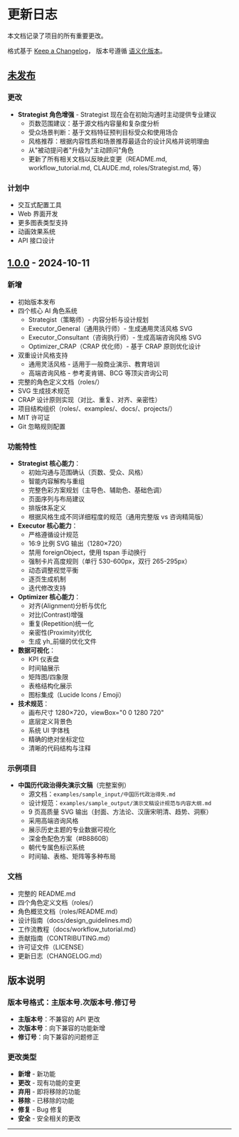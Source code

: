 # 更新日志

本文档记录了项目的所有重要更改。

格式基于 [Keep a Changelog](https://keepachangelog.com/zh-CN/1.0.0/)，
版本号遵循 [语义化版本](https://semver.org/lang/zh-CN/)。

## [未发布]

### 更改

- **Strategist 角色增强** - Strategist 现在会在初始沟通时主动提供专业建议
  - 页数范围建议：基于源文档内容量和复杂度分析
  - 受众场景判断：基于文档特征预判目标受众和使用场合
  - 风格推荐：根据内容性质和场景推荐最适合的设计风格并说明理由
  - 从"被动提问者"升级为"主动顾问"角色
  - 更新了所有相关文档以反映此变更（README.md, workflow_tutorial.md, CLAUDE.md, roles/Strategist.md, 等）

### 计划中

- 交互式配置工具
- Web 界面开发
- 更多图表类型支持
- 动画效果系统
- API 接口设计

## [1.0.0] - 2024-10-11

### 新增

- 初始版本发布
- 四个核心 AI 角色系统
  - Strategist（策略师）- 内容分析与设计规划
  - Executor_General（通用执行师）- 生成通用灵活风格 SVG
  - Executor_Consultant（咨询执行师）- 生成高端咨询风格 SVG
  - Optimizer_CRAP（CRAP 优化师）- 基于 CRAP 原则优化设计
- 双重设计风格支持
  - 通用灵活风格 - 适用于一般商业演示、教育培训
  - 高端咨询风格 - 参考麦肯锡、BCG 等顶尖咨询公司
- 完整的角色定义文档（roles/）
- SVG 生成技术规范
- CRAP 设计原则实现（对比、重复、对齐、亲密性）
- 项目结构组织（roles/、examples/、docs/、projects/）
- MIT 许可证
- Git 忽略规则配置

### 功能特性

- **Strategist 核心能力**：
  - 初始沟通与范围确认（页数、受众、风格）
  - 智能内容解构与重组
  - 完整色彩方案规划（主导色、辅助色、基础色调）
  - 页面序列与布局建议
  - 排版体系定义
  - 根据风格生成不同详细程度的规范（通用完整版 vs 咨询精简版）
- **Executor 核心能力**：
  - 严格遵循设计规范
  - 16:9 比例 SVG 输出（1280×720）
  - 禁用 foreignObject，使用 tspan 手动换行
  - 强制卡片高度规则（单行 530-600px，双行 265-295px）
  - 动态调整视觉平衡
  - 逐页生成机制
  - 迭代修改支持
- **Optimizer 核心能力**：
  - 对齐(Alignment)分析与优化
  - 对比(Contrast)增强
  - 重复(Repetition)统一化
  - 亲密性(Proximity)优化
  - 生成 yh\_前缀的优化文件
- **数据可视化**：
  - KPI 仪表盘
  - 时间轴展示
  - 矩阵图/四象限
  - 表格结构化展示
  - 图标集成（Lucide Icons / Emoji）
- **技术规范**：
  - 画布尺寸 1280×720，viewBox="0 0 1280 720"
  - 底层<rect>定义背景色
  - 系统 UI 字体栈
  - 精确的绝对坐标定位
  - 清晰的代码结构与注释

### 示例项目

- **中国历代政治得失演示文稿**（完整案例）
  - 源文档：`examples/sample_input/中国历代政治得失.md`
  - 设计规范：`examples/sample_output/演示文稿设计规范与内容大纲.md`
  - 9 页高质量 SVG 输出（封面、方法论、汉唐宋明清、趋势、洞察）
  - 采用高端咨询风格
  - 展示历史主题的专业数据可视化
  - 深金色配色方案（#B8860B）
  - 朝代专属色标识系统
  - 时间轴、表格、矩阵等多种布局

### 文档

- 完整的 README.md
- 四个角色定义文档（roles/）
- 角色概览文档（roles/README.md）
- 设计指南（docs/design_guidelines.md）
- 工作流教程（docs/workflow_tutorial.md）
- 贡献指南（CONTRIBUTING.md）
- 许可证文件（LICENSE）
- 更新日志（CHANGELOG.md）

## 版本说明

### 版本号格式：主版本号.次版本号.修订号

- **主版本号**：不兼容的 API 更改
- **次版本号**：向下兼容的功能新增
- **修订号**：向下兼容的问题修正

### 更改类型

- **新增** - 新功能
- **更改** - 现有功能的变更
- **弃用** - 即将移除的功能
- **移除** - 已移除的功能
- **修复** - Bug 修复
- **安全** - 安全相关的更改

---

[未发布]: https://github.com/hugohe3/ppt-master/compare/v1.0.0...HEAD
[1.0.0]: https://github.com/hugohe3/ppt-master/releases/tag/v1.0.0

